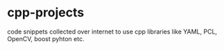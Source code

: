 # cpp-projects
code snippets collected over internet to use cpp libraries like YAML, PCL, OpenCV, boost pyhton etc.
